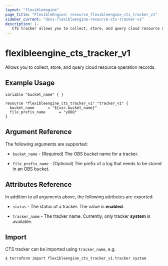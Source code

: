 ```yaml
---
layout: "flexibleengine"
page_title: "FlexibleEngine: resource_flexibleengine_cts_tracker_v1"
sidebar_current: "docs-flexibleengine-resource-cts-tracker-v1"
description: |-
   CTS tracker allows you to collect, store, and query cloud resource operation records and use these records for security analysis, compliance auditing, resource tracking, and fault locating.
---
```


# flexibleengine_cts_tracker_v1

Allows you to collect, store, and query cloud resource operation records.

## Example Usage

 ```hcl
 variable "bucket_name" { }
 
 resource "flexibleengine_cts_tracker_v1" "tracker_v1" {
   bucket_name      = "${var.bucket_name}"
   file_prefix_name      = "yO8Q"
 }

 ```
## Argument Reference
The following arguments are supported:

* `bucket_name` - (Required) The OBS bucket name for a tracker.

* `file_prefix_name` - (Optional) The prefix of a log that needs to be stored in an OBS bucket. 


## Attributes Reference
In addition to all arguments above, the following attributes are exported:

* `status` - The status of a tracker. The value is **enabled**.

* `tracker_name` - The tracker name. Currently, only tracker **system** is available.


## Import

CTS tracker can be imported using  `tracker_name`, e.g.

```
$ terraform import flexibleengine_cts_tracker_v1.tracker system
```




